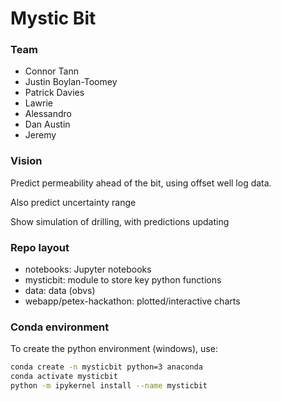 # Mystic Bit

### Team

* Connor Tann
* Justin Boylan-Toomey
* Patrick Davies
* Lawrie
* Alessandro
* Dan Austin
* Jeremy

### Vision

Predict permeability ahead of the bit, using offset well log data.

Also predict uncertainty range

Show simulation of drilling, with predictions updating

### Repo layout

- notebooks: Jupyter notebooks
- mysticbit: module to store key python functions
- data: data (obvs)
- webapp/petex-hackathon: plotted/interactive charts

### Conda environment

To create the python environment (windows), use:
```bash
conda create -n mysticbit python=3 anaconda
conda activate mysticbit
python -m ipykernel install --name mysticbit
```


